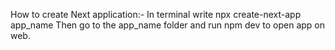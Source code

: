 How to create Next application:-
    In terminal write
        npx create-next-app app_name
    Then go to the app_name folder and run npm dev to open app on web.